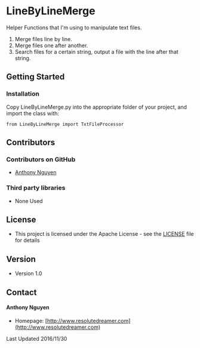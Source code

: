 LineByLineMerge
======
Helper Functions that I'm using to manipulate text files.

1. Merge files line by line.
2. Merge files one after another.
3. Search files for a certain string, output a file with the line after that string.

## Getting Started

### Installation
Copy LineByLineMerge.py into the appropriate folder of your project, and import the class with:
```
from LineByLineMerge import TxtFileProcessor
```
## Contributors

### Contributors on GitHub
* [Anthony Nguyen](https://github.com/resolutedreamer)

### Third party libraries
*  None Used

## License 
* This project is licensed under the Apache License - see the [LICENSE](https://github.com/resolutedreamer/LineByLineMerge/blob/master/LICENSE) file for details

## Version 
* Version 1.0

## Contact
#### Anthony Nguyen
* Homepage: [http://www.resolutedreamer.com](http://www.resolutedreamer.com)

Last Updated 2016/11/30
